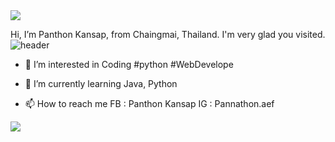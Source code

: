 <img src="https://capsule-render.vercel.app/api?type=wave&color=auto&height=300&section=header&text=Panthon%20Kansap&fontSize=70" />

Hi, I’m Panthon Kansap, from Chaingmai, Thailand. I'm very glad you visited. 
![header](https://capsule-render.vercel.app/api?type=rect&color=gradient&height=1)

- 👀 I’m interested in Coding #python #WebDevelope

- 🌱 I’m currently learning Java, Python

- 📫 How to reach me FB : Panthon Kansap IG : Pannathon.aef

<img src="https://capsule-render.vercel.app/api?type=wave&color=auto&height=300&section=footer&" />
<!---
Panthonf/Panthonf is a ✨ special ✨ repository because its `README.md` (this file) appears on your GitHub profile.
You can click the Preview link to take a look at your changes.
--->
